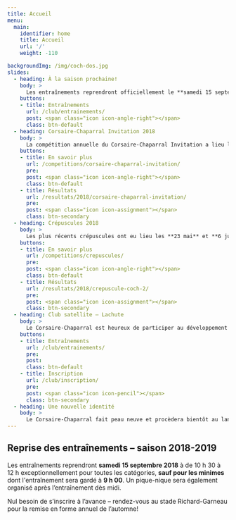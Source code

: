 ```yaml
---
title: Accueil
menu:
  main:
    identifier: home
    title: Accueil
    url: '/'
    weight: -110

backgroundImg: /img/coch-dos.jpg
slides:
  - heading: À la saison prochaine!
    body: >
      Les entraînements reprendront officiellement le **samedi 15 septembre 2018**.
    buttons:
    - title: Entraînements
      url: /club/entrainements/
      post: <span class="icon icon-angle-right"></span>
      class: btn-default
  - heading: Corsaire-Chaparral Invitation 2018
    body: >
      La compétition annuelle du Corsaire-Chaparral Invitation a lieu le **30 juin 2018**.
    buttons:
    - title: En savoir plus
      url: /competitions/corsaire-chaparral-invitation/
      pre: 
      post: <span class="icon icon-angle-right"></span>
      class: btn-default
    - title: Résultats
      url: /resultats/2018/corsaire-chaparral-invitation/
      pre: 
      post: <span class="icon icon-assignment"></span>
      class: btn-secondary
  - heading: Crépuscules 2018
    body: >
      Les plus récents crépuscules ont eu lieu les **23 mai** et **6 juin** 2018.
    buttons:
    - title: En savoir plus
      url: /competitions/crepuscules/
      pre: 
      post: <span class="icon icon-angle-right"></span>
      class: btn-default
    - title: Résultats
      url: /resultats/2018/crepuscule-coch-2/
      pre: 
      post: <span class="icon icon-assignment"></span>
      class: btn-secondary
  - heading: Club satellite – Lachute
    body: >
      Le Corsaire-Chaparral est heureux de participer au développement de l’athlétisme régional en lançant un nouveau club satellite à Lachute.
    buttons:
    - title: Entraînements
      url: /club/entrainements/
      pre: 
      post: 
      class: btn-default
    - title: Inscription
      url: /club/inscription/
      pre: 
      post: <span class="icon icon-pencil"></span>
      class: btn-secondary
  - heading: Une nouvelle identité
    body: >
      Le Corsaire-Chaparral fait peau neuve et procèdera bientôt au lancement de sa nouvelle identité visuelle. Restez à l'affût!
---
```


## Reprise des entraînements – saison 2018-2019

Les entraînements reprendront **samedi 15 septembre 2018** à de 10&nbsp;h&nbsp;30 à 12&nbsp;h exceptionnellement pour toutes les catégories, **sauf pour les minimes** dont l'entraînement sera gardé à **9 h 00**. Un pique-nique sera également organisé après l’entraînement dès midi.

Nul besoin de s’inscrire à l’avance – rendez-vous au stade Richard-Garneau pour la remise en forme annuel de l’automne!
